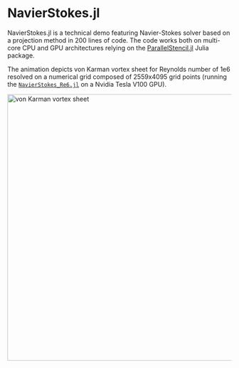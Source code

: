 # NavierStokes.jl

NavierStokes.jl is a technical demo featuring Navier-Stokes solver based on a projection method in 200 lines of code. The code works both on multi-core CPU and GPU architectures relying on the [ParallelStencil.jl](https://github.com/omlins/ParallelStencil.jl) Julia package. 

The animation depicts von Karman vortex sheet for Reynolds number of 1e6 resolved on a numerical grid composed of 2559x4095 grid points (running the [`NavierStokes_Re6.jl`](scripts/NavierStokes_Re6.jl) on a Nvidia Tesla V100 GPU).

<img src="./vis/anim/ns_re1e6_2559x4095_small.gif" alt="von Karman vortex sheet" width="600">
